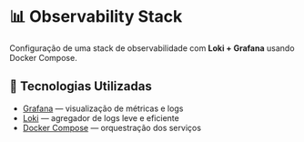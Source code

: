 # 📊 Observability Stack
Configuração de uma stack de observabilidade com **Loki + Grafana** usando Docker Compose.

## 🧩 Tecnologias Utilizadas

- [Grafana](https://grafana.com/) — visualização de métricas e logs
- [Loki](https://grafana.com/oss/loki/) — agregador de logs leve e eficiente
- [Docker Compose](https://docs.docker.com/compose/) — orquestração dos serviços
